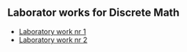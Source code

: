 ## Laborator works for Discrete Math

- [Laboratory work nr 1](https://github.com/sergiu-terman/labs/tree/master/md/lab1)
- [Laboratory work nr 2](https://github.com/sergiu-terman/labs/tree/master/md/lab2)

